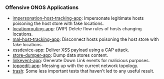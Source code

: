 ### Offensive ONOS Applications

- [impersonation-host-tracking-app](https://github.com/edoardottt/offensive-onos-apps/tree/main/apps/impersonation-host-tracking-app): Impersonate legitimate hosts poisoning the host store with fake locations.
- [locationrouting-app](https://github.com/edoardottt/offensive-onos-apps/tree/main/apps/locationrouting-app): (WIP) Delete flow rules of hosts changing locations.
- [mal-host-tracking-app](https://github.com/edoardottt/offensive-onos-apps/tree/main/apps/mal-host-tracking-app): Disconnect hosts poisoning the host store with fake locations.
- [xssdevice-app](https://github.com/edoardottt/offensive-onos-apps/tree/main/apps/xssdevice-app): Deliver XSS payload using a CAP attack.
- [store-dumper-app](https://github.com/edoardottt/offensive-onos-apps/tree/main/apps/store-dumper-app): Dump data stores content.
- [linkevent-app](https://github.com/edoardottt/offensive-onos-apps/tree/main/apps/linkevent-app): Generate Down Link events for malicious purposes.
- [topoedit-app](https://github.com/edoardottt/offensive-onos-apps/tree/main/apps/topoedit-app): Messing up with the current network topology.
- [trash](https://github.com/edoardottt/offensive-onos-apps/tree/main/apps/trash): Some less important tests that haven't led to any useful result.
